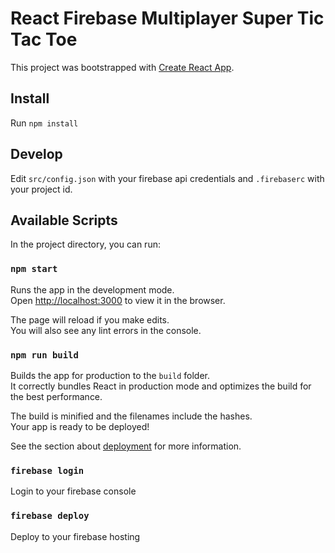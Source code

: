 # React Firebase Multiplayer Super Tic Tac Toe
This project was bootstrapped with [Create React App](https://github.com/facebook/create-react-app).

## Install

Run `npm install`

## Develop

Edit `src/config.json` with your firebase api credentials and `.firebaserc` with your project id.

## Available Scripts

In the project directory, you can run:

### `npm start`

Runs the app in the development mode.<br />
Open [http://localhost:3000](http://localhost:3000) to view it in the browser.

The page will reload if you make edits.<br />
You will also see any lint errors in the console.

### `npm run build`

Builds the app for production to the `build` folder.<br />
It correctly bundles React in production mode and optimizes the build for the best performance.

The build is minified and the filenames include the hashes.<br />
Your app is ready to be deployed!

See the section about [deployment](https://facebook.github.io/create-react-app/docs/deployment) for more information.

### `firebase login`

Login to your firebase console

### `firebase deploy`

Deploy to your firebase hosting

